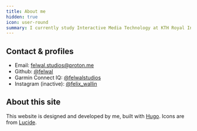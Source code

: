 ```yaml
---
title: About me
hidden: true
icon: user-round
summary: I currently study Interactive Media Technology at KTH Royal Institute of Technology. Topics include interaction design, computer graphics, and game design – complemented with a focus on environmental and social aspects of technology.
---
```


[](/university-courses)

## Contact & profiles

- Email: felwal.studios@proton.me
- Github: [@felwal](https://github.com/felwal)
- Garmin Connect IQ: [@felwalstudios](https://apps.garmin.com/developer/29f9576d-0084-4471-8daf-8d617888d37d/apps)
- Instagram (inactive): [@felix_wallin](https://www.instagram.com/felix_wallin)

## About this site

This website is designed and developed by me, built with [Hugo](https://gohugo.io/). Icons are from [Lucide](https://lucide.dev/).
